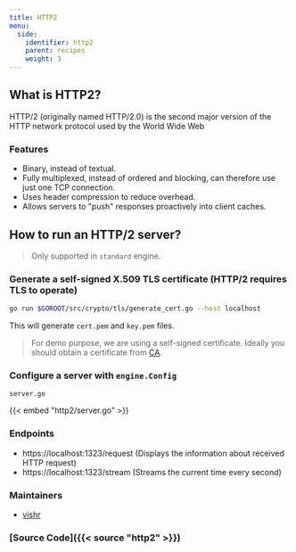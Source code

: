 ```yaml
---
title: HTTP2
menu:
  side:
    identifier: http2
    parent: recipes
    weight: 3
---
```


## What is HTTP2?

HTTP/2 (originally named HTTP/2.0) is the second major version of the HTTP network
protocol used by the World Wide Web

### Features

- Binary, instead of textual.
- Fully multiplexed, instead of ordered and blocking, can therefore use just one TCP connection.
- Uses header compression to reduce overhead.
- Allows servers to "push" responses proactively into client caches.

## How to run an HTTP/2 server?

> Only supported in `standard` engine.

### Generate a self-signed X.509 TLS certificate (HTTP/2 requires TLS to operate)

```sh
go run $GOROOT/src/crypto/tls/generate_cert.go --host localhost
```

This will generate `cert.pem` and `key.pem` files.

> For demo purpose, we are using a self-signed certificate. Ideally you should obtain
a certificate from [CA](https://en.wikipedia.org/wiki/Certificate_authority).

### Configure a server with `engine.Config`

`server.go`

{{< embed "http2/server.go" >}}

### Endpoints

- https://localhost:1323/request (Displays the information about received HTTP request)
- https://localhost:1323/stream (Streams the current time every second)

### Maintainers

- [vishr](https://github.com/vishr)

### [Source Code]({{< source "http2" >}})
